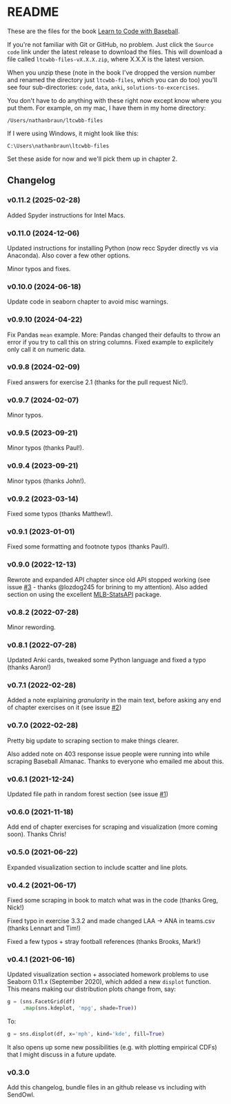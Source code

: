 # README
These are the files for the book [Learn to Code with Baseball](https://codebaseball.com).

If you're not familiar with Git or GitHub, no problem. Just click the `Source
code` link under the latest release to download the files.  This will download
a file called `ltcwbb-files-vX.X.X.zip`, where X.X.X is the latest version.

When you unzip these (note in the book I've dropped the version number and
renamed the directory just `ltcwbb-files`, which you can do too) you'll see
four sub-directories: `code`, `data`, `anki`, `solutions-to-excercises`.

You don't have to do anything with these right now except know where you put
them. For example, on my mac, I have them in my home directory:

`/Users/nathanbraun/ltcwbb-files`

If I were using Windows, it might look like this:

`C:\Users\nathanbraun\ltcwbb-files`

Set these aside for now and we'll pick them up in chapter 2.

## Changelog
### v0.11.2 (2025-02-28)
Added Spyder instructions for Intel Macs.

### v0.11.0 (2024-12-06)
Updated instructions for installing Python (now recc Spyder directly vs via
Anaconda). Also cover a few other options.

Minor typos and fixes.

### v0.10.0 (2024-06-18)
Update code in seaborn chapter to avoid misc warnings.

### v0.9.10 (2024-04-22)
Fix Pandas `mean` example. More: Pandas changed their defaults to throw an
error if you try to call this on string columns. Fixed example to explicitely
only call it on numeric data.

### v0.9.8 (2024-02-09)
Fixed answers for exercise 2.1 (thanks for the pull request Nic!).

### v0.9.7 (2024-02-07)
Minor typos.

### v0.9.5 (2023-09-21)
Minor typos (thanks Paul!).

### v0.9.4 (2023-09-21)
Minor typos (thanks John!).

### v0.9.2 (2023-03-14)
Fixed some typos (thanks Matthew!).

### v0.9.1 (2023-01-01)
Fixed some formatting and footnote typos (thanks Paul!).

### v0.9.0 (2022-12-13)
Rewrote and expanded API chapter since old API stopped working (see issue
[#3][i3] - thanks @lozdog245 for brining to my attention). Also added section on using the excellent [MLB-StatsAPI](
[https://github.com/toddrob99/MLB-StatsAPI](https://github.com/toddrob99/MLB-StatsAPI)) package. 

### v0.8.2 (2022-07-28)
Minor rewording.

### v0.8.1 (2022-07-28)
Updated Anki cards, tweaked some Python language and fixed a typo (thanks
Aaron!)

### v0.7.1 (2022-02-28)
Added a note explaining *granularity* in the main text, before asking any end of
chapter exercises on it (see issue [#2][i2])

### v0.7.0 (2022-02-28)
Pretty big update to scraping section to make things clearer.

Also added note on 403 response issue people were running into while scraping
Baseball Almanac. Thanks to everyone who emailed me about this.

### v0.6.1 (2021-12-24)
Updated file path in random forest section (see issue [#1][i1])

### v0.6.0 (2021-11-18)
Add end of chapter exercises for scraping and visualization (more coming soon).
Thanks Chris!

### v0.5.0 (2021-06-22)
Expanded visualization section to include scatter and line plots.

### v0.4.2 (2021-06-17)
Fixed some scraping in book to match what was in the code (thanks Greg, Nick!)

Fixed typo in exercise 3.3.2 and made changed LAA -> ANA in teams.csv (thanks
Lennart and Tim!)

Fixed a few typos + stray football references (thanks Brooks, Mark!)

### v0.4.1 (2021-06-16)
Updated visualization section + associated homework problems to use Seaborn
0.11.x (September 2020), which added a new `displot` function. This means
making our distribution plots change from, say:

```python
g = (sns.FacetGrid(df)
     .map(sns.kdeplot, 'mpg', shade=True))
```

To:

```python
g = sns.displot(df, x='mph', kind='kde', fill=True)
```

It also opens up some new possibilities (e.g. with plotting empirical CDFs)
that I might discuss in a future update.

### v0.3.0
Add this changelog, bundle files in an github release vs including with SendOwl.

[i1]: https://github.com/nathanbraun/ltcwbb-files/issues/1
[i2]: https://github.com/nathanbraun/ltcwbb-files/issues/2
[i3]: https://github.com/nathanbraun/ltcwbb-files/issues/3
